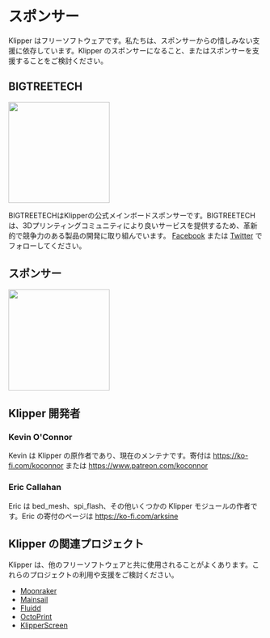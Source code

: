 # スポンサー

Klipper はフリーソフトウェアです。私たちは、スポンサーからの惜しみない支援に依存しています。Klipper のスポンサーになること、またはスポンサーを支援することをご検討ください。

## BIGTREETECH

[<img src="./img/sponsors/BTT_BTT.png" width="200" />](https://bigtree-tech.com/collections/all-products)

BIGTREETECHはKlipperの公式メインボードスポンサーです。BIGTREETECHは、3Dプリンティングコミュニティにより良いサービスを提供するため、革新的で競争力のある製品の開発に取り組んでいます。 [Facebook](https://www.facebook.com/BIGTREETECH) または [Twitter](https://twitter.com/BigTreeTech) でフォローしてください。

## スポンサー

[<img src="./img/sponsors/obico-light-horizontal.png" width="200" />](https://obico.io/klipper.html?source=klipper_sponsor)

## Klipper 開発者

### Kevin O'Connor

Kevin は Klipper の原作者であり、現在のメンテナです。寄付は <https://ko-fi.com/koconnor> または <https://www.patreon.com/koconnor>

### Eric Callahan

Eric は bed_mesh、spi_flash、その他いくつかの Klipper モジュールの作者です。Eric の寄付のページは <https://ko-fi.com/arksine>

## Klipper の関連プロジェクト

Klipper は、他のフリーソフトウェアと共に使用されることがよくあります。これらのプロジェクトの利用や支援をご検討ください。

* [Moonraker](https://github.com/Arksine/moonraker)
* [Mainsail](https://github.com/mainsail-crew/mainsail)
* [Fluidd](https://github.com/fluidd-core/fluidd)
* [OctoPrint](https://octoprint.org/)
* [KlipperScreen](https://github.com/jordanruthe/KlipperScreen)
